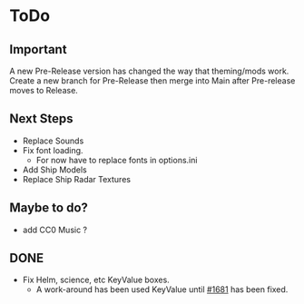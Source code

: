 # ToDo

## Important

A new Pre-Release version has changed the way that theming/mods work. Create a new branch for Pre-Release then merge into Main after Pre-release moves to Release.

## Next Steps

- Replace Sounds
- Fix font loading. 
  - For now have to replace fonts in options.ini
- Add Ship Models
- Replace Ship Radar Textures


## Maybe to do?

- add CC0 Music ?

## DONE

- Fix Helm, science, etc KeyValue boxes. 
  - A work-around has been used KeyValue until [#1681](https://github.com/daid/EmptyEpsilon/issues/1681) has been fixed.
